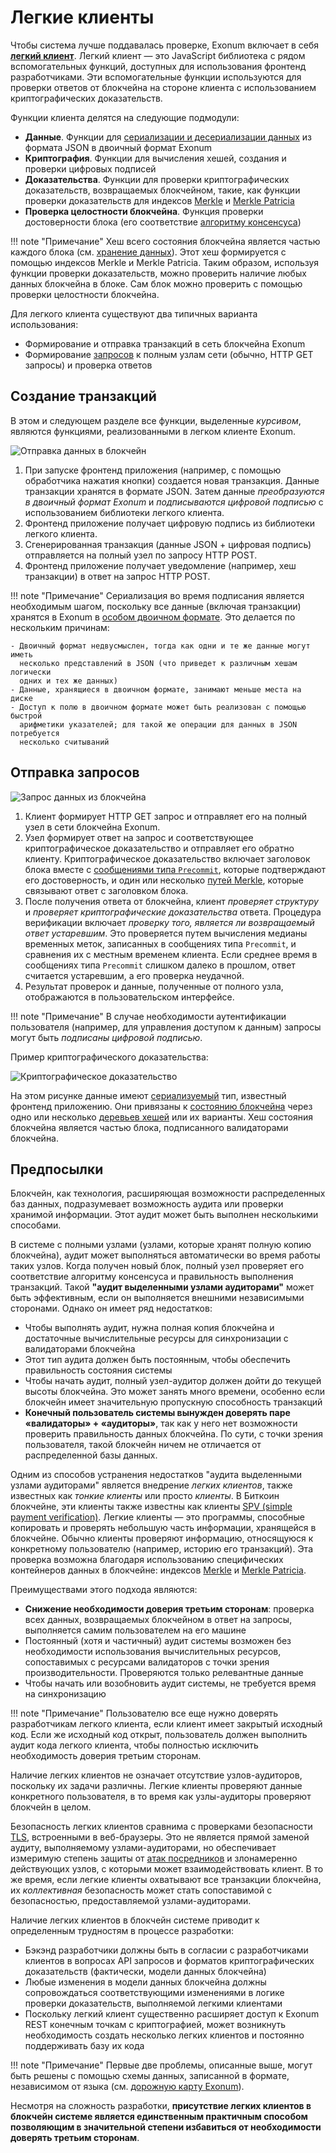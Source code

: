 # Легкие клиенты

Чтобы система лучше поддавалась проверке, Exonum включает в себя
[**легкий клиент**](https://github.com/exonum/exonum-client). Легкий клиент &mdash;
это JavaScript библиотека с рядом вспомогательных функций, доступных для
использования фронтенд разработчиками. Эти вспомогательные функции используются
для проверки ответов от блокчейна на стороне клиента с использованием
криптографических доказательств.

Функции клиента делятся на следующие подмодули:

- **Данные**. Функции для
  [сериализации и десериализации данных](https://exonum.com/doc/architecture/serialization/)
  из формата JSON в двоичный формат Exonum
- **Криптография**. Функции для вычисления хешей, создания и проверки цифровых
  подписей
- **Доказательства**. Функции для проверки криптографических доказательств,
  возвращаемых блокчейном, такие, как функции проверки доказательств для индексов
  [Merkle][mt-index] и [Merkle Patricia][mpt-index]
- **Проверка целостности блокчейна**. Функция проверки достоверности блока
  (его соответствие [алгоритму консенсуса](consensus.md))

!!! note "Примечание"
    Хеш всего состояния блокчейна является частью каждого блока (см.
    [хранение данных](https://exonum.com/doc/architecture/storage/)).
    Этот хеш формируется с помощью индексов
    Merkle и Merkle Patricia. Таким образом, используя функции проверки
    доказательств, можно проверить наличие любых данных блокчейна в блоке.
    Сам блок можно проверить с помощью проверки целостности блокчейна.

Для легкого клиента существуют два типичных варианта использования:

- Формирование и отправка транзакций в сеть блокчейна Exonum
- Формирование [запросов](services.md) к полным узлам сети
  (обычно, HTTP GET запросы) и проверка ответов

## Создание транзакций

В этом и следующем разделе все функции, выделенные *курсивом*, являются
функциями, реализованными в легком клиенте Exonum.

![Отправка данных в блокчейн](../images/send-data.png)

1. При запуске фронтенд приложения (например, с помощью обработчика нажатия
   кнопки) создается новая транзакция. Данные транзакции хранятся в формате JSON.
   Затем данные *преобразуются в двоичный формат Exonum* и *подписываются цифровой
   подписью* с использованием библиотеки легкого клиента.
2. Фронтенд приложение получает цифровую подпись из библиотеки легкого клиента.
3. Сгенерированная транзакция (данные JSON + цифровая подпись) отправляется на
   полный узел по запросу HTTP POST.
4. Фронтенд приложение получает уведомление (например, хеш транзакции) в ответ
   на запрос HTTP POST.

!!! note "Примечание"
    Сериализация во время подписания является необходимым шагом, поскольку все
    данные (включая транзакции) хранятся в Exonum в
    [особом двоичном формате](https://exonum.com/doc/architecture/serialization/).
    Это делается по нескольким причинам:

    - Двоичный формат недвусмыслен, тогда как одни и те же данные могут иметь
      несколько представлений в JSON (что приведет к различным хешам логически
      одних и тех же данных)
    - Данные, хранящиеся в двоичном формате, занимают меньше места на диске
    - Доступ к полю в двоичном формате может быть реализован с помощью быстрой
      арифметики указателей; для такой же операции для данных в JSON потребуется
      несколько считываний

## Отправка запросов

![Запрос данных из блокчейна](../images/request-data.png)

1. Клиент формирует HTTP GET запрос и отправляет его на полный узел в сети
   блокчейна Exonum.
2. Узел формирует ответ на запрос и соответствующее криптографическое
   доказательство и отправляет его обратно клиенту.
   Криптографическое доказательство включает заголовок блока вместе с
   [сообщениями типа `Precommit`](consensus.md#precommit),
   которые подтверждают его достоверность, и один или несколько
   [путей Merkle](../glossary.md),
   которые связывают ответ с заголовком блока.
3. После получения ответа от блокчейна, клиент
   *проверяет структуру* и *проверяет криптографические доказательства*
   ответа.
   Процедура верификации включает *проверку того, является ли возвращаемый ответ
   устаревшим*.  Это проверяется путем вычисления медианы временных меток,
   записанных в сообщениях типа `Precommit`, и сравнения их с местным временем
   клиента. Если среднее время в сообщениях типа `Precommit` слишком далеко в
   прошлом, ответ считается устаревшим, а его проверка неудачной.
4. Результат проверок и данные, полученные от полного узла, отображаются в
   пользовательском интерфейсе.

!!! note "Примечание"
    В случае необходимости аутентификации пользователя (например, для
    управления доступом к данным) запросы могут быть *подписаны цифровой
    подписью*.

Пример криптографического доказательства:

![Криптографическое доказательство](../images/proof.png)

На этом рисунке данные имеют
[сериализуемый](https://exonum.com/doc/architecture/serialization/)
тип, известный фронтенд приложению.
Они привязаны к [состоянию блокчейна](../glossary.md)
через одно или несколько [деревьев хешей](../glossary.md) или их варианты.
Хеш состояния блокчейна является частью блока, подписанного валидаторами блокчейна.

## Предпосылки

Блокчейн, как технология, расширяющая возможности распределенных баз данных,
подразумевает возможность аудита или проверки хранимой информации. Этот аудит
может быть выполнен несколькими способами.

В системе с полными узлами (узлами, которые хранят полную копию блокчейна),
аудит может выполняться автоматически во время работы таких узлов. Когда получен
новый блок, полный узел проверяет его соответствие алгоритму консенсуса и
правильность выполнения транзакций. Такой
**"аудит выделенными узлами аудиторами"** может быть эффективным, если он
выполняется внешними независимыми сторонами. Однако он имеет ряд недостатков:

- Чтобы выполнять аудит, нужна полная копия блокчейна и достаточные
  вычислительные ресурсы для синхронизации с валидаторами блокчейна
- Этот тип аудита должен быть постоянным, чтобы обеспечить правильность состояния
  системы
- Чтобы начать аудит, полный узел-аудитор должен дойти до текущей высоты
  блокчейна. Это может занять много времени, особенно если блокчейн имеет
  значительную пропускную способность транзакций
- **Конечный пользователь системы вынужден доверять паре «валидаторы» +
  «аудиторы»**, так как у него нет возможности проверить правильность данных
  блокчейна. По сути, с точки зрения пользователя, такой блокчейн ничем не
  отличается от распределенной базы данных.

Одним из способов устранения недостатков "аудита выделенными узлами аудиторами"
является внедрение *легких клиентов*, также известных как *тонкие клиенты* или
просто *клиенты*. В Биткоин блокчейне, эти клиенты также известны как клиенты
[SPV (simple payment verification)](https://en.bitcoin.it/wiki/Thin_Client_Security).
Легкие клиенты &mdash; это программы, способные копировать и проверять
небольшую часть информации, хранящейся в блокчейне. Обычно клиенты проверяют
информацию, относящуюся к конкретному пользователю (например, историю его
транзакций). Эта проверка возможна благодаря использованию специфических
контейнеров данных в блокчейне: индексов [Merkle][mt-index]
и [Merkle Patricia][mpt-index].

Преимуществами этого подхода являются:

- **Снижение необходимости доверия третьим сторонам**: проверка всех данных,
  возвращаемых блокчейном в ответ на запросы, выполняется самим пользователем
  на его машине
- Постоянный (хотя и частичный) аудит системы возможен без необходимости
  использования вычислительных ресурсов, сопоставимых с ресурсами валидаторов с точки
  зрения производительности. Проверяются только релевантные данные
- Чтобы начать или возобновить аудит системы, не требуется время на синхронизацию

!!! note "Примечание"
    Пользователю все еще нужно доверять разработчикам легкого клиента, если
    клиент имеет закрытый исходный код. Если же исходный код открыт, пользователь
    должен выполнить аудит кода легкого клиента, чтобы полностью исключить
    необходимость доверия третьим сторонам.

Наличие легких клиентов не означает отсутствие узлов-аудиторов, поскольку их
задачи различны. Легкие клиенты проверяют данные конкретного пользователя, в
то время как узлы-аудиторы проверяют блокчейн в целом.

Безопасность легких клиентов сравнима с проверками безопасности [TLS][wiki:tls],
встроенными в веб-браузеры. Это не является прямой заменой аудиту, выполняемому
узлами-аудиторами, но обеспечивает измеримую степень защиты от
[атак посредников][wiki:mitm] и злонамеренно действующих узлов, с которыми может
взаимодействовать клиент. В то же время, если легкие клиенты охватывают все
транзакции блокчейна, их *коллективная* безопасность может стать сопоставимой с
безопасностью, предоставляемой узлами-аудиторами.

Наличие легких клиентов в блокчейн системе приводит к определенным трудностям в
процессе разработки:

- Бэкэнд разработчики должны быть в согласии с разработчиками клиентов в
  вопросах API запросов и форматов криптографических доказательств (фактически,
  модели данных блокчейна)
- Любые изменения в модели данных блокчейна должны сопровождаться
  соответствующими изменениями в логике проверки доказательств, выполняемой
  легкими клиентами
- Поскольку легкий клиент существенно расширяет доступ к Exonum REST конечным
  точкам с криптографией, может возникнуть необходимость создать несколько
  легких клиентов и постоянно поддерживать базу их кода

!!! note "Примечание"
    Первые две проблемы, описанные выше, могут быть решены с помощью схемы
    данных, записанной в формате, независимом от языка (см.
    [дорожную карту Exonum](https://exonum.com/doc/roadmap/)).

Несмотря на сложность разработки, **присутствие легких клиентов в блокчейн
системе является единственным практичным способом позволяющим в значительной степени
избавиться от необходимости доверять третьим сторонам**.

[wiki:tls]: https://en.wikipedia.org/wiki/Transport_Layer_Security
[wiki:mitm]: https://en.wikipedia.org/wiki/Man-in-the-middle_attack
[mt-index]: https://exonum.com/doc/architecture/storage#prooflistindex
[mpt-index]: https://exonum.com/doc/architecture/storage#proofmapindex
